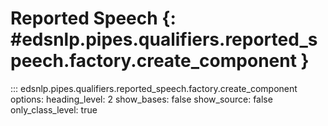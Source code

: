 # Reported Speech {: #edsnlp.pipes.qualifiers.reported_speech.factory.create_component }

::: edsnlp.pipes.qualifiers.reported_speech.factory.create_component
    options:
        heading_level: 2
        show_bases: false
        show_source: false
        only_class_level: true
